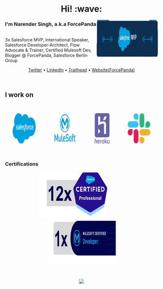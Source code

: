 <h1 align='center'> Hi! :wave:</h1>

<p>
    <img align="right" height="125px" width="40%" src="media/mvplogo-transparent.png" />
    <span align="left">
        <h3>I'm Narender Singh, a.k.a ForcePanda</h3>
    </span> <br/>
    <span align="left">3x Salesforce MVP, International Speaker, Salesforce Developer-Architect, Flow Advocate & Trainer, Certified Mulesoft Dev, Blogger @ ForcePanda, Salesforce Berlin Group </span>
</p>

<p align="center">
    <a href="https://twitter.com/Nads_P07">Twitter</a> •
    <a href="https://www.linkedin.com/in/narendersingh07/">LinkedIn</a> •
    <a href="https://trailblazer.me/id/nads07">Trailhead</a> •
    <a href="https://forcepanda.wordpress.com/">Website(ForcePanda)</a>
</p>
<br/>
<h2> I work on </h2>
<br/>

<p align="center">
    <img height="100px" width="15%" src="media/sf_logo.png"/>&emsp;&emsp;&emsp;&emsp;
    <img height="100px" width="15%" src="media/mulesoft-icon.webp" />&emsp;&emsp;&emsp;
    <img height="100px" width="15%" src="media/heroku-icon.webp" />&emsp;&emsp;&emsp;
    <img height="100px" width="15%" src="media/slack-icon.png" />
</p>

<br/>

<h3>Certifications</h3>

<p align="center">
    <img height="150px" width="45%" src="media/salesforce-certified-stats.png"/>&emsp;&emsp;&emsp;&emsp;
    <img height="150px" width="45%" src="media/ms-certified-stats.png"/>
</p>

<br/>

<!-- Visitors Counter -->
<p align="center">
    <img src="https://visitor-badge.laobi.icu/badge?page_id=forcePanda" id="counter">
</p>


